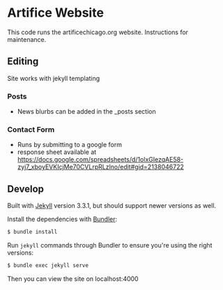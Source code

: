 # Artifice Website

This code runs the artificechicago.org website.  Instructions for maintenance.

## Editing

Site works with jekyll templating

### Posts

* News blurbs can be added in the _posts section

### Contact Form

* Runs by submitting to a google form
* response sheet available at https://docs.google.com/spreadsheets/d/1olxGIezqAE58-zyj7_xboyEVKIcjMe70CVLrpRLzlno/edit#gid=2138046722


## Develop

Built with [Jekyll](http://jekyllrb.com/) version 3.3.1, but should support newer versions as well.

Install the dependencies with [Bundler](http://bundler.io/):

~~~bash
$ bundle install
~~~

Run `jekyll` commands through Bundler to ensure you're using the right versions:

~~~bash
$ bundle exec jekyll serve
~~~

Then you can view the site on localhost:4000

